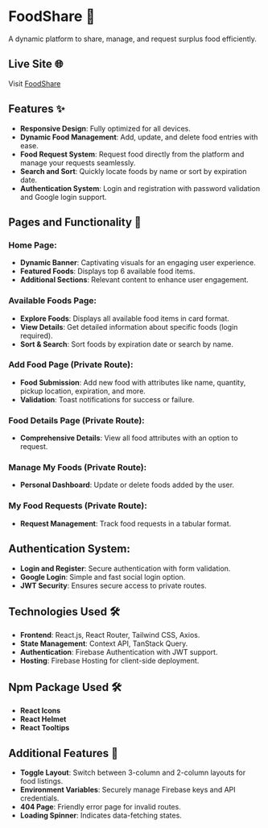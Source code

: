 # FoodShare 🌟  
A dynamic platform to share, manage, and request surplus food efficiently.  

## Live Site 🌐  
Visit [FoodShare](https://precious-taffy-271e2b.netlify.app/)  

## Features ✨  
- **Responsive Design**: Fully optimized for all devices.  
- **Dynamic Food Management**: Add, update, and delete food entries with ease.  
- **Food Request System**: Request food directly from the platform and manage your requests seamlessly.  
- **Search and Sort**: Quickly locate foods by name or sort by expiration date.  
- **Authentication System**: Login and registration with password validation and Google login support.  

## Pages and Functionality 📖  

### Home Page:  
- **Dynamic Banner**: Captivating visuals for an engaging user experience.  
- **Featured Foods**: Displays top 6 available food items.  
- **Additional Sections**: Relevant content to enhance user engagement.  

### Available Foods Page:  
- **Explore Foods**: Displays all available food items in card format.  
- **View Details**: Get detailed information about specific foods (login required).  
- **Sort & Search**: Sort foods by expiration date or search by name.  

### Add Food Page (Private Route):  
- **Food Submission**: Add new food with attributes like name, quantity, pickup location, expiration, and more.  
- **Validation**: Toast notifications for success or failure.  

### Food Details Page (Private Route):  
- **Comprehensive Details**: View all food attributes with an option to request.  

### Manage My Foods (Private Route):  
- **Personal Dashboard**: Update or delete foods added by the user.  

### My Food Requests (Private Route):  
- **Request Management**: Track food requests in a tabular format.  

## Authentication System:  
- **Login and Register**: Secure authentication with form validation.  
- **Google Login**: Simple and fast social login option.  
- **JWT Security**: Ensures secure access to private routes.  

## Technologies Used 🛠️  
- **Frontend**: React.js, React Router, Tailwind CSS, Axios.  
- **State Management**: Context API, TanStack Query.  
- **Authentication**: Firebase Authentication with JWT support.  
- **Hosting**: Firebase Hosting for client-side deployment.  

## Npm Package Used 🛠️  
- **React Icons**
- **React Helmet**
- **React Tooltips**
  

## Additional Features 🚀  
- **Toggle Layout**: Switch between 3-column and 2-column layouts for food listings.    
- **Environment Variables**: Securely manage Firebase keys and API credentials.  
- **404 Page**: Friendly error page for invalid routes.  
- **Loading Spinner**: Indicates data-fetching states.  
